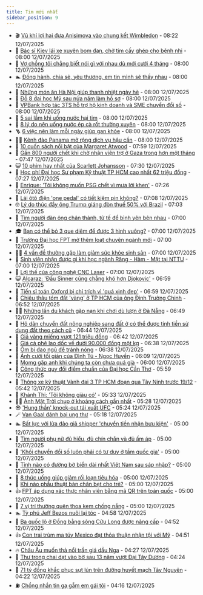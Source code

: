 ```yaml
---
title: Tim mới nhất
sidebar_position: 9
---
```


<!-- vnexpress-tin-moi-nhat:START -->
- 🎬 [Vũ khí lợi hại đưa Anisimova vào chung kết Wimbledon](https://vnexpress.net/vu-khi-loi-hai-dua-anisimova-vao-chung-ket-wimbledon-4913446.html) - 08:22 12/07/2025
- 🐎 [Bác sĩ Kiev lái xe xuyên bom đạn, chở tim cấy ghép cho bệnh nhi](https://vnexpress.net/bac-si-kiev-lai-xe-xuyen-bom-dan-cho-tim-cay-ghep-cho-benh-nhi-4913321.html) - 08:00 12/07/2025
- 🦍 [Vợ chồng tôi chẳng biết nói gì với nhau dù mới cưới 4 tháng](https://vnexpress.net/chong-vo-tam-vo-chong-toi-chang-biet-noi-gi-voi-nhau-du-moi-cuoi-4-thang-4913331.html) - 08:00 12/07/2025
- 🏊 [Đồng hành, chia sẻ, yêu thương, em tin mình sẽ thấy nhau](https://vnexpress.net/dong-hanh-chia-se-yeu-thuong-em-tin-minh-se-thay-nhau-4913313.html) - 08:00 12/07/2025
- 🎊 [Những món ăn Hà Nội giúp thanh nhiệt ngày hè](https://vnexpress.net/nhung-mon-an-ha-noi-giup-thanh-nhiet-ngay-he-4913097.html) - 08:00 12/07/2025
- 🎃 [Đỗ 8 đại học Mỹ sau nửa năm làm hồ sơ](https://vnexpress.net/do-8-dai-hoc-my-sau-nua-nam-lam-ho-so-4912114.html) - 08:00 12/07/2025
- 🧰 [VPBank hợp tác 3TS hỗ trợ hộ kinh doanh và SME chuyển đổi số](https://vnexpress.net/vpbank-hop-tac-3ts-ho-tro-ho-kinh-doanh-va-sme-chuyen-doi-so-4913444.html) - 08:00 12/07/2025
- 🔭 [5 sai lầm khi uống nước hại tim](https://vnexpress.net/5-sai-lam-khi-uong-nuoc-hai-tim-4913403.html) - 08:00 12/07/2025
- 🫶 [8 lý do nên uống nước ép cà rốt thường xuyên](https://vnexpress.net/8-ly-do-nen-uong-nuoc-ep-ca-rot-thuong-xuyen-4913274.html) - 08:00 12/07/2025
- 🪜 [6 việc nên làm mỗi ngày giúp gan khỏe](https://vnexpress.net/6-viec-nen-lam-moi-ngay-giup-gan-khoe-4913056.html) - 08:00 12/07/2025
- 👨‍🏫 [Kênh đào Panama mở rộng dịch vụ hậu cần](https://vnexpress.net/kenh-dao-panama-mo-rong-dich-vu-hau-can-4912894.html) - 08:00 12/07/2025
- 🎊 [10 cuốn sách nổi bật của Margaret Atwood](https://vnexpress.net/10-cuon-sach-noi-bat-cua-margaret-atwood-4893440.html) - 07:59 12/07/2025
- 🎊 [Gần 800 người chết khi chờ nhận viện trợ ở Gaza trong hơn một tháng](https://vnexpress.net/gan-800-nguoi-chet-khi-cho-nhan-vien-tro-o-gaza-trong-hon-mot-thang-4913436.html) - 07:47 12/07/2025
- 😺 [10 phim hay nhất của Scarlett Johansson](https://vnexpress.net/10-phim-hay-nhat-cua-scarlett-johansson-4913358.html) - 07:30 12/07/2025
- 🐘 [Học phí Đại học Sư phạm Kỹ thuật TP HCM cao nhất 62 triệu đồng](https://vnexpress.net/hoc-phi-dai-hoc-su-pham-ky-thuat-tp-hcm-2025-chi-tiet-tung-nganh-4913414.html) - 07:27 12/07/2025
- 🌁 [Enrique: &#39;Tôi không muốn PSG chết vì mưa lời khen&#39;](https://vnexpress.net/enrique-toi-khong-muon-psg-chet-vi-mua-loi-khen-4913375.html) - 07:26 12/07/2025
- 🐲 [Lái ôtô điện &#39;one pedal&#39; có tiết kiệm pin không?](https://vnexpress.net/lai-oto-dien-one-pedal-co-tiet-kiem-pin-khong-4913435.html) - 07:08 12/07/2025
- 🤓 [Lý do thúc đẩy ông Trump giáng đòn thuế 50% với Brazil](https://vnexpress.net/ly-do-thuc-day-ong-trump-giang-don-thue-50-voi-brazil-4913246.html) - 07:03 12/07/2025
- 💪 [Tìm người đàn ông chân thành, tử tế để bình yên bên nhau](https://vnexpress.net/tim-nguoi-dan-ong-chan-thanh-tu-te-de-binh-yen-ben-nhau-4913314.html) - 07:00 12/07/2025
- 🎓 [Bạn có thể bỏ 3 que diêm để được 3 hình vuông?](https://vnexpress.net/cau-do-que-diem-di-chuyen-que-diem-ban-co-the-bo-3-que-diem-de-duoc-3-hinh-vuong-4912998.html) - 07:00 12/07/2025
- 🫣 [Trường Đại học FPT mở thêm loạt chuyên ngành mới](https://vnexpress.net/truong-dai-hoc-fpt-mo-them-loat-chuyen-nganh-moi-4913421.html) - 07:00 12/07/2025
- 🧑‍💻 [4 vấn đề thường gặp làm giảm sức khỏe sinh sản](https://vnexpress.net/4-van-de-thuong-gap-lam-giam-suc-khoe-sinh-san-4913398.html) - 07:00 12/07/2025
- 🐲 [Sinh viên nhận được gì khi học ngành Răng - Hàm - Mặt tại NTTU](https://vnexpress.net/sinh-vien-nhan-duoc-gi-khi-hoc-nganh-rang-ham-mat-tai-nttu-4913391.html) - 07:00 12/07/2025
- 🌝 [Lợi thế của công nghệ CNC Laser](https://vnexpress.net/loi-the-cua-cong-nghe-cnc-laser-4913376.html) - 07:00 12/07/2025
- 😺 [Alcaraz: &#39;Đấu Sinner cũng chẳng khó hơn Djokovic&#39;](https://vnexpress.net/alcaraz-dau-sinner-cung-chang-kho-hon-djokovic-4913433.html) - 06:59 12/07/2025
- 🐎 [Tiến sĩ toán Oxford bị chỉ trích vì &#39;quá xinh đẹp&#39;](https://vnexpress.net/tien-si-toan-oxford-bi-chi-trich-vi-qua-xinh-dep-4913416.html) - 06:59 12/07/2025
- 🎡 [Chiêu thâu tóm đất &#39;vàng&#39; ở TP HCM của ông Đinh Trường Chinh](https://vnexpress.net/chieu-thau-tom-dat-vang-o-tp-hcm-cua-ong-dinh-truong-chinh-4913430.html) - 06:52 12/07/2025
- 👨‍🏫 [Những lần du khách gặp nạn khi chơi dù lượn ở Đà Nẵng](https://vnexpress.net/nhung-lan-du-khach-gap-nan-khi-choi-du-luon-o-da-nang-4912647.html) - 06:49 12/07/2025
- 🦆 [Hộ dân chuyển đất nông nghiệp sang đất ở có thể được tính tiền sử dụng đất theo cách cũ](https://vnexpress.net/ho-dan-chuyen-dat-nong-nghiep-sang-dat-o-co-the-duoc-tinh-tien-su-dung-dat-theo-cach-cu-4913213.html) - 06:44 12/07/2025
- 🚦 [Giá vàng miếng vượt 121 triệu đồng](https://vnexpress.net/gia-vang-mieng-vuot-121-trieu-dong-4913427.html) - 06:42 12/07/2025
- 💫 [Giá cà phê lao dốc về dưới 90.000 đồng một kg](https://vnexpress.net/gia-ca-phe-lao-doc-ve-duoi-90-000-dong-mot-kg-4913378.html) - 06:38 12/07/2025
- 🎉 [Ôm bí đao ngủ để tránh nóng](https://vnexpress.net/om-bi-dao-ngu-de-tranh-nong-4913392.html) - 06:38 12/07/2025
- 🌋 [Ảnh cưới tối giản của Đình Tú - Ngọc Huyền](https://vnexpress.net/anh-cuoi-toi-gian-cua-dinh-tu-ngoc-huyen-4913425.html) - 06:09 12/07/2025
- 🤖 [Momg gặp anh khi chúng ta còn chưa quá già](https://vnexpress.net/momg-gap-anh-khi-chung-ta-con-chua-qua-gia-4913315.html) - 06:00 12/07/2025
- 🦏 [Công thức quy đổi điểm chuẩn của Đại học Cần Thơ](https://vnexpress.net/cong-thuc-quy-doi-diem-chuan-cua-dai-hoc-can-tho-4911753.html) - 05:59 12/07/2025
- 🦩 [Thông xe kỹ thuật Vành đai 3 TP HCM đoạn qua Tây Ninh trước 19/12](https://vnexpress.net/thong-xe-ky-thuat-vanh-dai-3-tp-hcm-doan-qua-tay-ninh-truoc-19-12-4913413.html) - 05:42 12/07/2025
- 👺 [Khánh Thi: &#39;Tôi không giàu có&#39;](https://vnexpress.net/khanh-thi-toi-khong-giau-co-4912402.html) - 05:33 12/07/2025
- 🧑‍🏫 [Ảnh Mặt Trời chụp ở khoảng cách gần nhất](https://vnexpress.net/anh-mat-troi-chup-o-khoang-cach-gan-nhat-4913286.html) - 05:28 12/07/2025
- 😎 [&#39;Hung thần&#39; knock-out tái xuất UFC](https://vnexpress.net/hung-than-knock-out-tai-xuat-ufc-4913357.html) - 05:24 12/07/2025
- 🪄 [Van Gaal đánh bại ung thư](https://vnexpress.net/van-gaal-danh-bai-ung-thu-4913404.html) - 05:18 12/07/2025
- 🏊 [Bất lực với lừa đảo giả shipper &#39;chuyển tiền nhận bưu kiện&#39;](https://vnexpress.net/tra-so-dien-thoai-lua-dao-shipper-lua-dao-chuyen-tien-nhan-buu-kien-4913347.html) - 05:00 12/07/2025
- 💃 [Tìm người phụ nữ đủ hiểu, đủ chín chắn và đủ ấm áp](https://vnexpress.net/tim-nguoi-phu-nu-du-hieu-du-chin-chan-va-du-am-ap-4913316.html) - 05:00 12/07/2025
- 🦆 [&#39;Khối chuyển đổi số luôn phải có tư duy ở tầm quốc gia&#39;](https://vnexpress.net/khoi-chuyen-doi-so-luon-phai-co-tu-duy-o-tam-quoc-gia-4913142.html) - 05:00 12/07/2025
- 🎊 [Tỉnh nào có đường bờ biển dài nhất Việt Nam sau sáp nhập?](https://vnexpress.net/crossword-giai-o-chu-o-chu-tinh-nao-co-duong-bo-bien-dai-nhat-viet-nam-sau-sap-nhap-4912356.html) - 05:00 12/07/2025
- 👺 [8 thức uống giúp giảm rối loạn tiêu hóa](https://vnexpress.net/8-thuc-uong-giup-giam-roi-loan-tieu-hoa-4913397.html) - 05:00 12/07/2025
- 🎡 [Khi nào phẫu thuật bàn chân bẹt cho trẻ?](https://vnexpress.net/khi-nao-phau-thuat-ban-chan-bet-cho-tre-4913396.html) - 05:00 12/07/2025
- 👍 [FPT áp dụng xác thực nhân viên bằng mã QR trên toàn quốc](https://vnexpress.net/fpt-ap-dung-xac-thuc-nhan-vien-bang-ma-qr-tren-toan-quoc-4913370.html) - 05:00 12/07/2025
- 🐎 [7 vị trí thường quên thoa kem chống nắng](https://vnexpress.net/7-vi-tri-thuong-quen-thoa-kem-chong-nang-4912833.html) - 05:00 12/07/2025
- 🏊 [Tỷ phú Jeff Bezos nuôi lại tóc](https://vnexpress.net/ty-phu-jeff-bezos-nuoi-lai-toc-4913384.html) - 04:58 12/07/2025
- 🦩 [Ba quốc lộ ở Đồng bằng sông Cửu Long được nâng cấp](https://vnexpress.net/ba-quoc-lo-o-dong-bang-song-cuu-long-duoc-nang-cap-4913385.html) - 04:52 12/07/2025
- 👍 [Con trai trùm ma túy Mexico đạt thỏa thuận nhận tội với Mỹ](https://vnexpress.net/con-trai-trum-ma-tuy-mexico-dat-thoa-thuan-nhan-toi-voi-my-4913367.html) - 04:51 12/07/2025
- 🔥 [Châu Âu muốn thả nổi trần giá dầu Nga](https://vnexpress.net/chau-au-muon-tha-noi-tran-gia-dau-nga-4913368.html) - 04:27 12/07/2025
- 💄 [Thư trong chai dạt vào bờ sau 13 năm vượt Đại Tây Dương](https://vnexpress.net/thu-trong-chai-dat-vao-bo-sau-13-nam-vuot-dai-tay-duong-4913340.html) - 04:24 12/07/2025
- 🤡 [71 tỷ đồng khắc phục sụt lún trên đường huyết mạch Tây Nguyên](https://vnexpress.net/71-ty-dong-khac-phuc-sut-lun-tren-duong-huyet-mach-tay-nguyen-4913360.html) - 04:22 12/07/2025
- ⛽️ [Chồng nhắn tin gạ gẫm em gái tôi](https://vnexpress.net/dau-hieu-chong-ngoai-tinh-chong-nhan-tin-ga-gam-em-gai-toi-4913330.html) - 04:16 12/07/2025<!-- vnexpress-tin-moi-nhat:END -->
